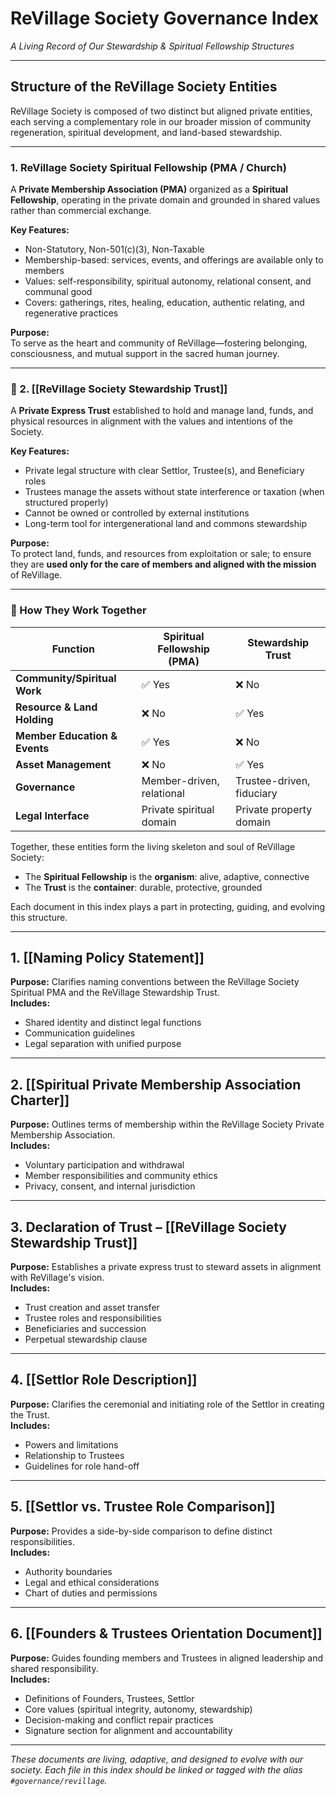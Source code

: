 # ReVillage Society Governance Index
*A Living Record of Our Stewardship & Spiritual Fellowship Structures*

---
## Structure of the ReVillage Society Entities

ReVillage Society is composed of two distinct but aligned private entities, each serving a complementary role in our broader mission of community regeneration, spiritual development, and land-based stewardship.

---

### 1. **ReVillage Society Spiritual Fellowship (PMA / Church)**
A **Private Membership Association (PMA)** organized as a **Spiritual Fellowship**, operating in the private domain and grounded in shared values rather than commercial exchange.

**Key Features:**
- Non-Statutory, Non-501(c)(3), Non-Taxable
- Membership-based: services, events, and offerings are available only to members
- Values: self-responsibility, spiritual autonomy, relational consent, and communal good
- Covers: gatherings, rites, healing, education, authentic relating, and regenerative practices

**Purpose:**  
To serve as the heart and community of ReVillage—fostering belonging, consciousness, and mutual support in the sacred human journey.

---

### 🌿 2. **[[ReVillage Society Stewardship Trust]]**
A **Private Express Trust** established to hold and manage land, funds, and physical resources in alignment with the values and intentions of the Society.

**Key Features:**
- Private legal structure with clear Settlor, Trustee(s), and Beneficiary roles
- Trustees manage the assets without state interference or taxation (when structured properly)
- Cannot be owned or controlled by external institutions
- Long-term tool for intergenerational land and commons stewardship

**Purpose:**  
To protect land, funds, and resources from exploitation or sale; to ensure they are **used only for the care of members and aligned with the mission** of ReVillage.

---

### 🧭 How They Work Together

| Function | Spiritual Fellowship (PMA) | Stewardship Trust |
|----------|-----------------------------|--------------------|
| **Community/Spiritual Work** | ✅ Yes | ❌ No |
| **Resource & Land Holding** | ❌ No | ✅ Yes |
| **Member Education & Events** | ✅ Yes | ❌ No |
| **Asset Management** | ❌ No | ✅ Yes |
| **Governance** | Member-driven, relational | Trustee-driven, fiduciary |
| **Legal Interface** | Private spiritual domain | Private property domain |

Together, these entities form the living skeleton and soul of ReVillage Society:  
- The **Spiritual Fellowship** is the **organism**: alive, adaptive, connective  
- The **Trust** is the **container**: durable, protective, grounded

Each document in this index plays a part in protecting, guiding, and evolving this structure.

---

## 1. [[Naming Policy Statement]]
**Purpose:** Clarifies naming conventions between the ReVillage Society Spiritual PMA and the ReVillage Stewardship Trust.  
**Includes:**
- Shared identity and distinct legal functions  
- Communication guidelines  
- Legal separation with unified purpose  

---

## 2. [[Spiritual Private Membership Association Charter]]
**Purpose:** Outlines terms of membership within the ReVillage Society Private Membership Association.  
**Includes:**
- Voluntary participation and withdrawal  
- Member responsibilities and community ethics  
- Privacy, consent, and internal jurisdiction  

---

## 3. Declaration of Trust – [[ReVillage Society Stewardship Trust]]
**Purpose:** Establishes a private express trust to steward assets in alignment with ReVillage's vision.  
**Includes:**
- Trust creation and asset transfer  
- Trustee roles and responsibilities  
- Beneficiaries and succession  
- Perpetual stewardship clause  

---

## 4. [[Settlor Role Description]]
**Purpose:** Clarifies the ceremonial and initiating role of the Settlor in creating the Trust.  
**Includes:**
- Powers and limitations  
- Relationship to Trustees  
- Guidelines for role hand-off  

---

## 5. [[Settlor vs. Trustee Role Comparison]]
**Purpose:** Provides a side-by-side comparison to define distinct responsibilities.  
**Includes:**
- Authority boundaries  
- Legal and ethical considerations  
- Chart of duties and permissions  

---

## 6. [[Founders & Trustees Orientation Document]]

**Purpose:** Guides founding members and Trustees in aligned leadership and shared responsibility.  
**Includes:**
- Definitions of Founders, Trustees, Settlor  
- Core values (spiritual integrity, autonomy, stewardship)  
- Decision-making and conflict repair practices  
- Signature section for alignment and accountability  

---

 *These documents are living, adaptive, and designed to evolve with our society. Each file in this index should be linked or tagged with the alias `#governance/revillage`.*

